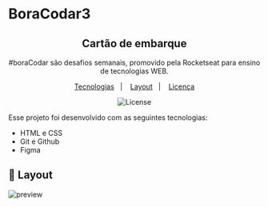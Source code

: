 # BoraCodar3
<div align="center">

<h2 align="center">Cartão de embarque</h2>
<p align="center">
#boraCodar são desafios semanais, promovido pela Rocketseat para ensino de tecnologias WEB.  <br/></p>
<p align="center">
<a href="#-tecnologias">Tecnologias</a>&nbsp;&nbsp;&nbsp;|&nbsp;&nbsp;&nbsp;
<a href="#-layout">Layout</a>&nbsp;&nbsp;&nbsp;|&nbsp;&nbsp;&nbsp;
<a href="#memo-licença">Licença</a>
</p>
</div>
<p align="center">
  <img alt="License" src="https://img.shields.io/static/v1?label=license&message=MIT&color=49AA26&labelColor=000000">
</p>
Esse projeto foi desenvolvido com as seguintes tecnologias:

- HTML e CSS
- Git e Github
- Figma
## 🔖 Layout

![preview](https://user-images.githubusercontent.com/110351770/232092247-5625aae3-7dd5-434f-a97a-851e9e9e9551.jpg)
